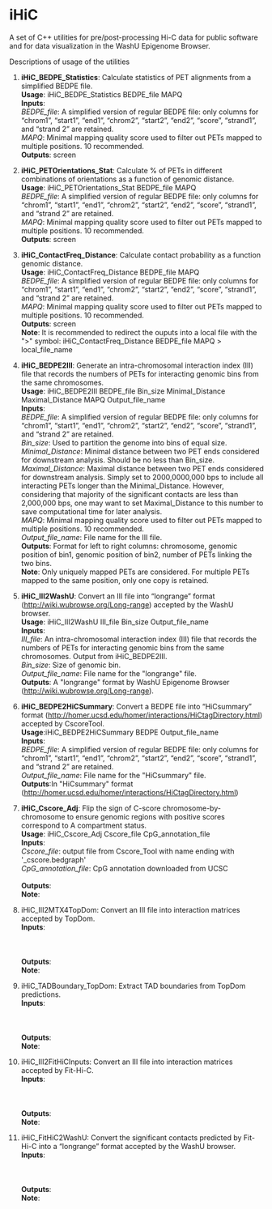 # iHiC
A set of C++ utilities for pre/post-processing Hi-C data for public software and for data visualization in the WashU Epigenome Browser.

Descriptions of usage of the utilities

1. <b>iHiC_BEDPE_Statistics</b>: Calculate statistics of PET alignments from a simplified BEDPE file.<br>
  <b>Usage</b>: iHiC_BEDPE_Statistics BEDPE_file MAPQ<br>
  <b>Inputs</b>:<br>
  <em>BEDPE_file</em>: A simplified version of regular BEDPE file: only columns for “chrom1”, “start1”, “end1”, “chrom2”, “start2”, “end2”, “score”, “strand1”, and “strand 2” are retained.<br>
  <em>MAPQ</em>: Minimal mapping quality score used to filter out PETs mapped to multiple positions. 10 recommended.<br>
  <b>Outputs</b>: screen<br>

2. <b>iHiC_PETOrientations_Stat</b>: Calculate % of PETs in different combinations of orientations as a function of genomic distance.<br>
  <b>Usage</b>: iHiC_PETOrientations_Stat BEDPE_file MAPQ <br>
  <em>BEDPE_file</em>: A simplified version of regular BEDPE file: only columns for “chrom1”, “start1”, “end1”, “chrom2”, “start2”, “end2”, “score”, “strand1”, and “strand 2” are retained.<br>
  <em>MAPQ</em>: Minimal mapping quality score used to filter out PETs mapped to multiple positions. 10 recommended.<br>
  <b>Outputs</b>: screen<br>

3. <b>iHiC_ContactFreq_Distance</b>: Calculate contact probability as a function genomic distance.<br>
  <b>Usage</b>: iHiC_ContactFreq_Distance BEDPE_file MAPQ<br>
  <em>BEDPE_file</em>: A simplified version of regular BEDPE file: only columns for “chrom1”, “start1”, “end1”, “chrom2”, “start2”, “end2”, “score”, “strand1”, and “strand 2” are retained.<br>
  <em>MAPQ</em>: Minimal mapping quality score used to filter out PETs mapped to multiple positions. 10 recommended.<br>
  <b>Outputs</b>: screen<br>
  <b>Note</b>: It is recommended to redirect the ouputs into a local file with the ">" symbol: iHiC_ContactFreq_Distance BEDPE_file MAPQ > local_file_name <br>

4. <b>iHiC_BEDPE2III</b>: Generate an intra-chromosomal interaction index (III) file that records the numbers of PETs for interacting genomic bins from the same chromosomes.<br>
<b>Usage</b>: iHiC_BEDPE2III BEDPE_file Bin_size Minimal_Distance Maximal_Distance MAPQ Output_file_name<br>
<b>Inputs</b>:<br>
  <em>BEDPE_file</em>: A simplified version of regular BEDPE file: only columns for “chrom1”, “start1”, “end1”, “chrom2”, “start2”, “end2”, “score”, “strand1”, and “strand 2” are retained.<br>
  <em>Bin_size</em>: Used to partition the genome into bins of equal size.<br>
  <em>Minimal_Distance</em>: Minimal distance between two PET ends considered for downstream analysis. Should be no less than Bin_size.<br>
  <em>Maximal_Distance</em>: Maximal distance between two PET ends considered for downstream analysis. Simply set to 2000,0000,000 bps to include all interacting PETs longer than the Minimal_Distance. However, considering that majority of the significant contacts are less than 2,000,000 bps, one may want to set Maximal_Distance to this number to save computational time for later analysis.<br>
  <em>MAPQ</em>: Minimal mapping quality score used to filter out PETs mapped to multiple positions. 10 recommended.<br>
  <em>Output_file_name</em>: File name for the III file.<br>
<b>Outputs</b>: Format for left to right columns: chromosome, genomic position of bin1, genomic position of bin2, number of PETs linking the two bins.<br>
  <b>Note</b>: Only uniquely mapped PETs are considered. For multiple PETs mapped to the same position, only one copy is retained.<br>

5. <b>iHiC_III2WashU</b>: Convert an III file into “longrange” format (http://wiki.wubrowse.org/Long-range) accepted by the WashU browser.<br>
  <b>Usage</b>: iHiC_III2WashU III_file Bin_size Output_file_name<br>
  <b>Inputs</b>:<br>
  <em>III_file</em>: An intra-chromosomal interaction index (III) file that records the numbers of PETs for interacting genomic bins from the same chromosomes. Output from iHiC_BEDPE2III.<br>
  <em>Bin_size</em>: Size of genomic bin.<br>
  <em>Output_file_name</em>: File name for the "longrange" file.<br>
  <b>Outputs</b>: A "longrange" format by WashU Epigenome Browser (http://wiki.wubrowse.org/Long-range).<br>
6. <b>iHiC_BEDPE2HiCSummary</b>: Convert a BEDPE file into “HiCsummary” format (http://homer.ucsd.edu/homer/interactions/HiCtagDirectory.html) accepted by CscoreTool.<br>
  <b>Usage</b>:iHiC_BEDPE2HiCSummary BEDPE Output_file_name<br>
  <b>Inputs</b>:<br>
  <em>BEDPE_file</em>: A simplified version of regular BEDPE file: only columns for “chrom1”, “start1”, “end1”, “chrom2”, “start2”, “end2”, “score”, “strand1”, and “strand 2” are retained.<br>
  <em>Output_file_name</em>: File name for the "HiCsummary" file.<br>
  <b>Outputs</b>:In "HiCsummary" format (http://homer.ucsd.edu/homer/interactions/HiCtagDirectory.html)<br>

7. <b>iHiC_Cscore_Adj</b>: Flip the sign of C-score chromosome-by- chromosome to ensure genomic regions with positive scores correspond to A compartment status.<br>
  <b>Usage</b>: iHiC_Cscore_Adj Cscore_file CpG_annotation_file<br>
  <b>Inputs</b>:<br>
  <em>Cscore_file</em>: output file from Cscore_Tool with name ending with '_cscore.bedgraph'<br>
  <em>CpG_annotation_file</em>: CpG annotation downloaded from UCSC<br>
  <em></em><br>
  <b>Outputs</b>:<br>
  <b>Note</b>:<br>
8. iHiC_III2MTX4TopDom: Convert an III file into interaction matrices accepted by TopDom.<br>
  <b>Inputs</b>:<br>
  <em></em><br>
  <em></em><br>
  <em></em><br>
  <b>Outputs</b>:<br>
  <b>Note</b>:<br>
9. iHiC_TADBoundary_TopDom: Extract TAD boundaries from TopDom predictions.<br>
  <b>Inputs</b>:<br>
  <em></em><br>
  <em></em><br>
  <em></em><br>
  <b>Outputs</b>:<br>
  <b>Note</b>:<br>
10. iHiC_III2FitHiCInputs: Convert an III file into interaction matrices accepted by Fit-Hi-C.<br>
  <b>Inputs</b>:<br>
  <em></em><br>
  <em></em><br>
  <em></em><br>
  <b>Outputs</b>:<br>
  <b>Note</b>:<br>
11. iHiC_FitHiC2WashU: Convert the significant contacts predicted by Fit-Hi-C into a “longrange” format accepted by the WashU browser.<br>
  <b>Inputs</b>:<br>
  <em></em><br>
  <em></em><br>
  <em></em><br>
  <b>Outputs</b>:<br>
  <b>Note</b>:<br>
